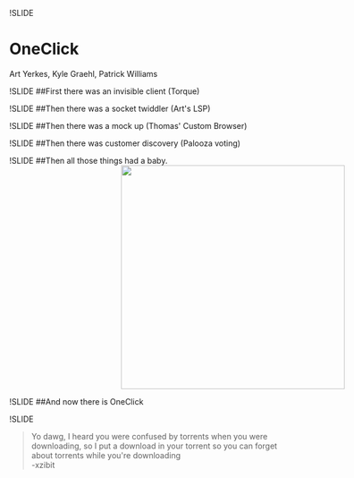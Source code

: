 !SLIDE
# OneClick
Art Yerkes, Kyle Graehl, Patrick Williams

!SLIDE
##First there was an invisible client (Torque)

!SLIDE
##Then there was a socket twiddler (Art's LSP)

!SLIDE
##Then there was a mock up (Thomas' Custom Browser)

!SLIDE
##Then there was customer discovery (Palooza voting)

!SLIDE
##Then all those things had a baby.  
<img style="width:400px; left:50%; margin-left:200px;" src="../img/angry_baby.jpg" />

!SLIDE
##And now there is OneClick

!SLIDE
> Yo dawg, I heard you were confused by torrents when you were downloading, so I put a download in your torrent so you can forget about torrents while you're downloading  
-xzibit